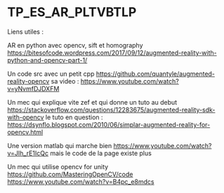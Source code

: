 # TP_ES_AR_PLTVBTLP

Liens utiles : 

AR en python avec opencv, sift et homography
https://bitesofcode.wordpress.com/2017/09/12/augmented-reality-with-python-and-opencv-part-1/


Un code src avec un petit cpp https://github.com/quantyle/augmented-reality-opencv
sa video :  https://www.youtube.com/watch?v=yNvmfDJDXFM

Un mec qui explique vite zef et qui donne un tuto au debut 
https://stackoverflow.com/questions/12283675/augmented-reality-sdk-with-opencv
le tuto en question :  https://dsynflo.blogspot.com/2010/06/simplar-augmented-reality-for-opencv.html

Une version matlab qui marche bien
https://www.youtube.com/watch?v=JIh_rE1IcQc
mais le code de la page existe plus

Un mec qui utilise opencv for unity
https://github.com/MasteringOpenCV/code
https://www.youtube.com/watch?v=B4pc_e8mdcs
